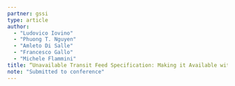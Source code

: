 ```yaml
---
partner: gssi
type: article
author:
  - "Ludovico Iovino"
  - "Phuong T. Nguyen"
  - "Amleto Di Salle"
  - "Francesco Gallo"
  - "Michele Flammini"
title: “Unavailable Transit Feed Specification: Making it Available with Recurrent Neural Networksa”
note: "Submitted to conference"
---
```

